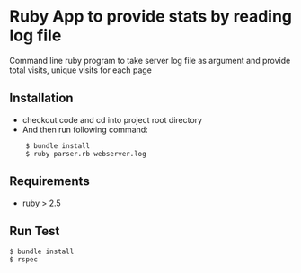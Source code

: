 # Ruby App to provide stats by reading log file
Command line ruby program to take server log file as argument and provide total visits, unique visits for each page 

## Installation
* checkout code and cd into project root directory
* And then run following command:
```shell
    $ bundle install
    $ ruby parser.rb webserver.log
```


## Requirements

* ruby > 2.5


## Run Test

    $ bundle install
    $ rspec